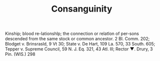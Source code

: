 ---
title: Consanguinity
letter: C
permalink: "/definitions/bld-consanguinity.html"
body: Kinship; blood re-Iationshlp; the connection or relatlon of per-sons descended
  from the same stock or common ancestor. 2 Bl. Comm. 202; Blodget v. Brinsrasld,
  9 Vt 30; State v. De Hart, 109 La. 570, 33 South. 605; Tepper v. Supreme Council,
  59 N. J. Eq. 321, 43 Atl. Ill; Rector ▼. Drury, 3 Pin. (WIS.) 298
published_at: '2018-07-07'
source: Black's Law Dictionary 2nd Ed (1910)
layout: post
---